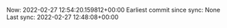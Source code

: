 Now: 2022-02-27 12:54:20.159812+00:00 Earliest commit since sync: None Last sync: 2022-02-27 12:48:08+00:00

